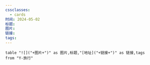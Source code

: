 ```yaml
---
cssclasses:
  - cards
时间: 2024-05-02
标题: 
图片: 
链接: 
tags:
---
```


```dataview
table "![]("+图片+")" as 图片,标题,"[地址]("+链接+")" as 链接,tags
from "Y-旅行"
```

